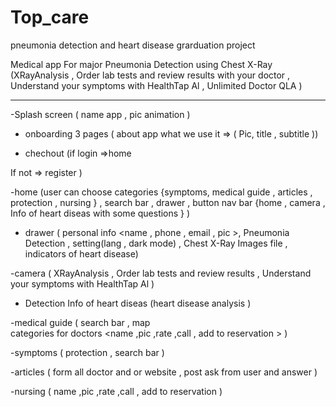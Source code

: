 # Top_care
pneumonia detection and heart disease  grarduation project 

Medical app For major  Pneumonia Detection using Chest X-Ray 
(XRayAnalysis , Order lab tests and review results with your doctor , Understand your symptoms with HealthTap Al , Unlimited Doctor
QLA )

______________________________________________________________________________________________________________________________________

 -Splash screen
 ( name app  , pic animation ) 


- onboarding 3 pages 
( about app what we use it => 
( Pic, title , subtitle )) 


- chechout 
(if login =>home 

If not => register )

-home 
(user can choose categories {symptoms, medical guide , articles , protection , nursing } 
, search bar , drawer , 
button nav bar
 {home , camera ,   Info of heart diseas with some questions }  ) 


- drawer
 ( personal info <name , phone , email , pic >,
Pneumonia Detection , setting(lang , dark mode)  , 
Chest X-Ray Images file , indicators of heart disease) 


-camera 
( XRayAnalysis , Order lab tests and review results , Understand your symptoms with HealthTap Al )


- Detection Info of heart diseas 
(heart disease analysis ) 


-medical guide
 ( search bar , map <choose location to get area data >  
categories for doctors <name ,pic ,rate ,call  , add to reservation > )


-symptoms
( protection , search bar ) 


-articles 
( form all doctor  and or website , post ask from user and answer ) 


-nursing ( name ,pic ,rate ,call  , add to reservation )
